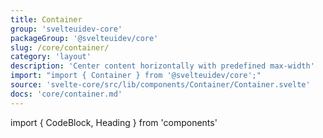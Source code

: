 ```yaml
---
title: Container
group: 'svelteuidev-core'
packageGroup: '@svelteuidev/core'
slug: /core/container/
category: 'layout'
description: 'Center content horizontally with predefined max-width'
import: "import { Container } from '@svelteuidev/core';"
source: 'svelte-core/src/lib/components/Container/Container.svelte'
docs: 'core/container.md'
---
```


import { CodeBlock, Heading } from 'components'

<Heading />
